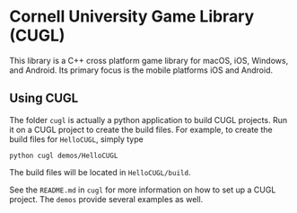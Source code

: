 # Cornell University Game Library (CUGL)

This library is a C++ cross platform game library for macOS, iOS, Windows, and Android. Its primary focus is the mobile platforms iOS and Android.

Using CUGL
----------

The folder `cugl` is actually a python application to build CUGL projects. Run it on a CUGL project to create the build files. For example, to create the build files for 
`HelloCUGL`, simply type

	python cugl demos/HelloCUGL
	
The build files will be located in `HelloCUGL/build`. 

See the `README.md` in `cugl` for more information on how to set up a CUGL project.  The `demos` provide several examples as well.
